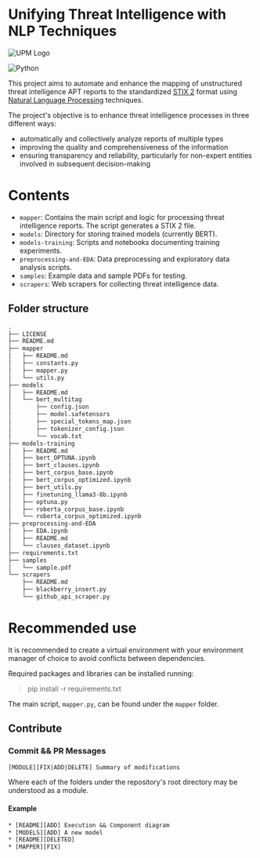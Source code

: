 # Unifying Threat Intelligence with NLP Techniques

![UPM Logo](https://www.upm.es/sfs/Rectorado/Gabinete%20del%20Rector/Logos/UPM/Logotipo%20con%20Leyenda/LOGOTIPO%20leyenda%20color%20PDF%20p_.png)

![Python](https://img.shields.io/badge/python-3670A0?style=for-the-badge&logo=python&logoColor=ffdd54)


This project aims to automate and enhance the mapping of unstructured threat intelligence APT reports to the standardized [STIX 2](https://oasis-open.github.io/cti-documentation/stix/intro) format using [Natural Language Processing](https://github.com/topics/awesome-nlp) techniques.

The project's objective is to enhance threat intelligence processes in three different ways:
* automatically and collectively analyze reports of multiple types
* improving the quality and comprehensiveness of the information
* ensuring transparency and reliability, particularly for non-expert entities involved in subsequent decision-making



# Contents
* `mapper`: Contains the main script and logic for processing threat intelligence reports. The script generates a STIX 2 file.
* `models`: Directory for storing trained models (currently BERT).
* `models-training`: Scripts and notebooks documenting training experiments.
* `preprocessing-and-EDA`: Data preprocessing and exploratory data analysis scripts.
* `samples`: Example data and sample PDFs for testing.
* `scrapers`: Web scrapers for collecting threat intelligence data.



## Folder structure
```txt
.
├── LICENSE
├── README.md
├── mapper
│   ├── README.md
│   ├── constants.py
│   ├── mapper.py
│   └── utils.py
├── models
│   ├── README.md
│   └── bert_multitag
│       ├── config.json
│       ├── model.safetensors
│       ├── special_tokens_map.json
│       ├── tokenizer_config.json
│       └── vocab.txt
├── models-training
│   ├── README.md
│   ├── bert_OPTUNA.ipynb
│   ├── bert_clauses.ipynb
│   ├── bert_corpus_base.ipynb
│   ├── bert_corpus_optimized.ipynb
│   ├── bert_utils.py
│   ├── finetuning_llama3-8b.ipynb
│   ├── optuna.py
│   ├── roberta_corpus_base.ipynb
│   └── roberta_corpus_optimized.ipynb
├── preprocessing-and-EDA
│   ├── EDA.ipynb
│   ├── README.md
│   └── clauses_dataset.ipynb
├── requirements.txt
├── samples
│   └── sample.pdf
└── scrapers
    ├── README.md
    ├── blackberry_insert.py
    └── github_api_scraper.py
```

# Recommended use
It is recommended to create a virtual environment with your environment manager of choice to avoid conflicts between dependencies.

Required packages and libraries can be installed running:
> pip install -r requirements.txt

The main script, `mapper.py`, can be found under the `mapper` folder.

## Contribute

### Commit && PR Messages

```txt
[MODULE][FIX|ADD|DELETE] Summary of modifications
```
Where each of the folders under the repository's root directory may be understood as a module.


#### Example

```txt
* [README][ADD] Execution && Component diagram
* [MODELS][ADD] A new model
* [README][DELETED]
* [MAPPER][FIX] 
```
